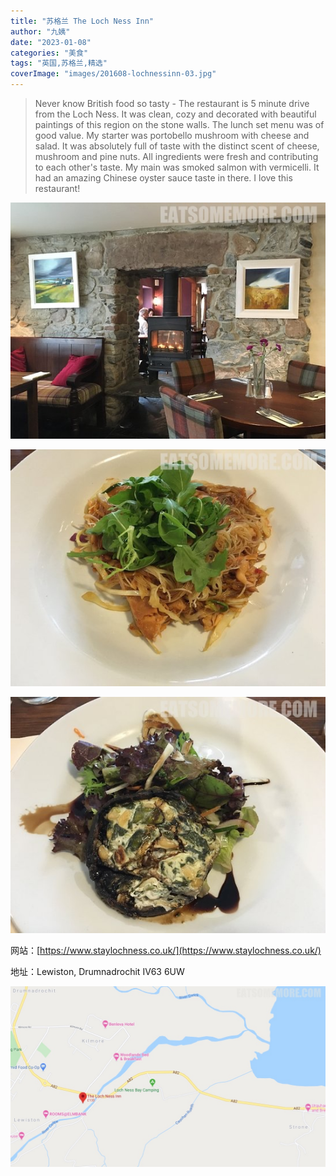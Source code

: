 ```yaml
---
title: "苏格兰 The Loch Ness Inn"
author: "九姨"
date: "2023-01-08"
categories: "美食"
tags: "英国,苏格兰,精选"
coverImage: "images/201608-lochnessinn-03.jpg"
---
```


>Never know British food so tasty - The restaurant is 5 minute drive from the Loch Ness. It was clean, cozy and decorated with beautiful paintings of this region on the stone walls. The lunch set menu was of good value. My starter was portobello mushroom with cheese and salad. It was absolutely full of taste with the distinct scent of cheese, mushroom and pine nuts. All ingredients were fresh and contributing to each other's taste. My main was smoked salmon with vermicelli. It had an amazing Chinese oyster sauce taste in there. I love this restaurant!

![The Loch Ness Inn](images/201608-lochnessinn-01.jpg)

>

![The Loch Ness Inn](images/201608-lochnessinn-02.jpg)

>

![The Loch Ness Inn](images/201608-lochnessinn-03.jpg)


网站：[https://www.staylochness.co.uk/](https://www.staylochness.co.uk/)

地址：Lewiston, Drumnadrochit IV63 6UW

![The Loch Ness Inn](images/lochnessinn.jpg)